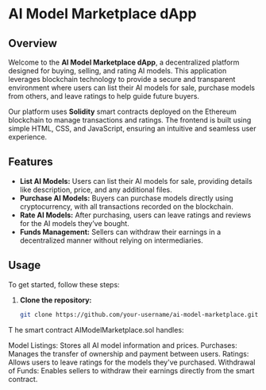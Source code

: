 # AI Model Marketplace dApp

## Overview
Welcome to the **AI Model Marketplace dApp**, a decentralized platform designed for buying, selling, and rating AI models. This application leverages blockchain technology to provide a secure and transparent environment where users can list their AI models for sale, purchase models from others, and leave ratings to help guide future buyers.

Our platform uses **Solidity** smart contracts deployed on the Ethereum blockchain to manage transactions and ratings. The frontend is built using simple HTML, CSS, and JavaScript, ensuring an intuitive and seamless user experience.

## Features
- **List AI Models:** Users can list their AI models for sale, providing details like description, price, and any additional files.
- **Purchase AI Models:** Buyers can purchase models directly using cryptocurrency, with all transactions recorded on the blockchain.
- **Rate AI Models:** After purchasing, users can leave ratings and reviews for the AI models they’ve bought.
- **Funds Management:** Sellers can withdraw their earnings in a decentralized manner without relying on intermediaries.

## Usage
To get started, follow these steps:

1. **Clone the repository:**
   ```bash
   git clone https://github.com/your-username/ai-model-marketplace.git
T
he smart contract AIModelMarketplace.sol handles:

Model Listings: Stores all AI model information and prices.
Purchases: Manages the transfer of ownership and payment between users.
Ratings: Allows users to leave ratings for the models they've purchased.
Withdrawal of Funds: Enables sellers to withdraw their earnings directly from the smart contract.
